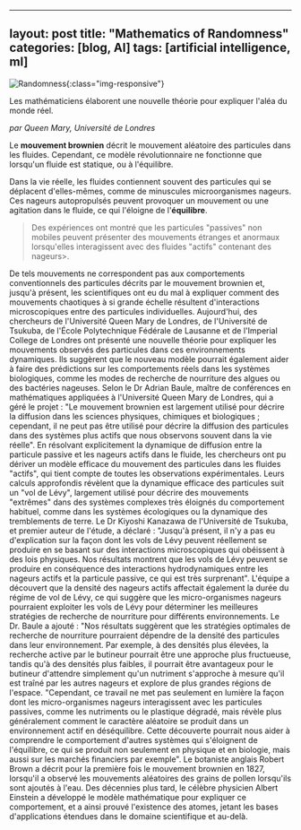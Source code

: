 
---
layout: post
title:  "Mathematics of Randomness"
categories: [blog, AI]
tags: [artificial intelligence, ml]
---

![Randomness](/https://images.unsplash.com/photo-1505678261036-a3fcc5e884ee?ixlib=rb-1.2.1&ixid=eyJhcHBfaWQiOjEyMDd9&auto=format&fit=crop&w=1350&q=80){:class="img-responsive"}


Les mathématiciens élaborent une nouvelle théorie pour expliquer l'aléa du monde réel.

_par Queen Mary, Université de Londres_ 
 

Le **mouvement brownien** décrit le mouvement aléatoire des particules dans les fluides. Cependant, ce modèle révolutionnaire ne fonctionne que lorsqu'un fluide est statique, ou à l'équilibre. 

Dans la vie réelle, les fluides contiennent souvent des particules qui se déplacent d'elles-mêmes, comme de minuscules microorganismes nageurs. Ces nageurs autopropulsés peuvent provoquer un mouvement ou une agitation dans le fluide, ce qui l'éloigne de l'**équilibre**.
> Des expériences ont montré que les particules "passives" non mobiles peuvent présenter des mouvements étranges et anormaux lorsqu'elles interagissent avec des fluides "actifs" contenant des nageurs>. 

De tels mouvements ne correspondent pas aux comportements conventionnels des particules décrits par le mouvement brownien et, jusqu'à présent, les scientifiques ont eu du mal à expliquer comment des mouvements chaotiques à si grande échelle résultent d'interactions microscopiques entre des particules individuelles.
Aujourd'hui, des chercheurs de l'Université Queen Mary de Londres, de l'Université de Tsukuba, de l'École Polytechnique Fédérale de Lausanne et de l'Imperial College de Londres ont présenté une nouvelle théorie pour expliquer les mouvements observés des particules dans ces environnements dynamiques.
Ils suggèrent que le nouveau modèle pourrait également aider à faire des prédictions sur les comportements réels dans les systèmes biologiques, comme les modes de recherche de nourriture des algues ou des bactéries nageuses.
Selon le Dr Adrian Baule, maître de conférences en mathématiques appliquées à l'Université Queen Mary de Londres, qui a géré le projet : "Le mouvement brownien est largement utilisé pour décrire la diffusion dans les sciences physiques, chimiques et biologiques ; cependant, il ne peut pas être utilisé pour décrire la diffusion des particules dans des systèmes plus actifs que nous observons souvent dans la vie réelle".
En résolvant explicitement la dynamique de diffusion entre la particule passive et les nageurs actifs dans le fluide, les chercheurs ont pu dériver un modèle efficace du mouvement des particules dans les fluides "actifs", qui tient compte de toutes les observations expérimentales.
Leurs calculs approfondis révèlent que la dynamique efficace des particules suit un "vol de Lévy", largement utilisé pour décrire des mouvements "extrêmes" dans des systèmes complexes très éloignés du comportement habituel, comme dans les systèmes écologiques ou la dynamique des tremblements de terre.
Le Dr Kiyoshi Kanazawa de l'Université de Tsukuba, et premier auteur de l'étude, a déclaré : "Jusqu'à présent, il n'y a pas eu d'explication sur la façon dont les vols de Lévy peuvent réellement se produire en se basant sur des interactions microscopiques qui obéissent à des lois physiques. Nos résultats montrent que les vols de Lévy peuvent se produire en conséquence des interactions hydrodynamiques entre les nageurs actifs et la particule passive, ce qui est très surprenant".
L'équipe a découvert que la densité des nageurs actifs affectait également la durée du régime de vol de Lévy, ce qui suggère que les micro-organismes nageurs pourraient exploiter les vols de Lévy pour déterminer les meilleures stratégies de recherche de nourriture pour différents environnements.
Le Dr. Baule a ajouté : "Nos résultats suggèrent que les stratégies optimales de recherche de nourriture pourraient dépendre de la densité des particules dans leur environnement. Par exemple, à des densités plus élevées, la recherche active par le butineur pourrait être une approche plus fructueuse, tandis qu'à des densités plus faibles, il pourrait être avantageux pour le butineur d'attendre simplement qu'un nutriment s'approche à mesure qu'il est traîné par les autres nageurs et explore de plus grandes régions de l'espace.
"Cependant, ce travail ne met pas seulement en lumière la façon dont les micro-organismes nageurs interagissent avec les particules passives, comme les nutriments ou le plastique dégradé, mais révèle plus généralement comment le caractère aléatoire se produit dans un environnement actif en déséquilibre. Cette découverte pourrait nous aider à comprendre le comportement d'autres systèmes qui s'éloignent de l'équilibre, ce qui se produit non seulement en physique et en biologie, mais aussi sur les marchés financiers par exemple".
Le botaniste anglais Robert Brown a décrit pour la première fois le mouvement brownien en 1827, lorsqu'il a observé les mouvements aléatoires des grains de pollen lorsqu'ils sont ajoutés à l'eau.
Des décennies plus tard, le célèbre physicien Albert Einstein a développé le modèle mathématique pour expliquer ce comportement, et a ainsi prouvé l'existence des atomes, jetant les bases d'applications étendues dans le domaine scientifique et au-delà.


